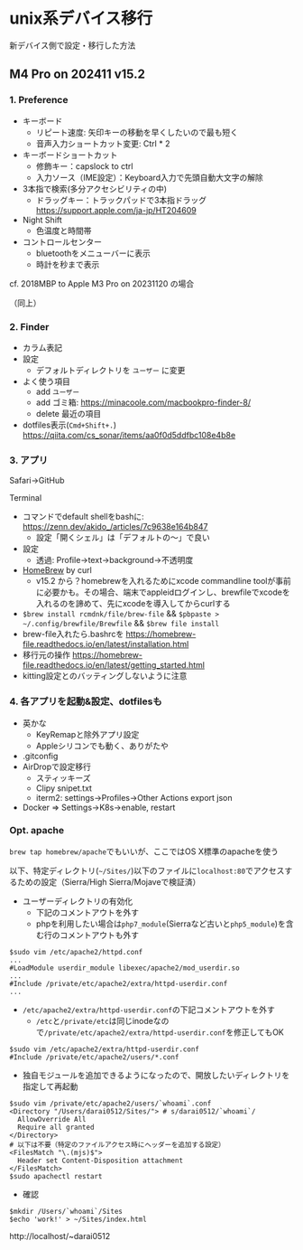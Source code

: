 # unix系デバイス移行
新デバイス側で設定・移行した方法

## M4 Pro on 202411 v15.2
### 1. Preference

- キーボード
  - リピート速度: 矢印キーの移動を早くしたいので最も短く
  - 音声入力ショートカット変更: Ctrl * 2
- キーボードショートカット
  - 修飾キー：capslock to ctrl
  - 入力ソース（IME設定）：Keyboard入力で先頭自動大文字の解除
- 3本指で検索(多分アクセシビリティの中)
  - ドラッグキー：トラックパッドで3本指ドラッグ　https://support.apple.com/ja-jp/HT204609
- Night Shift
  - 色温度と時間帯
- コントロールセンター
  - bluetoothをメニューバーに表示
  - 時計を秒まで表示

cf. 2018MBP to Apple M3 Pro on 20231120 の場合

（同上）

### 2. Finder

- カラム表記
- 設定
  - デフォルトディレクトリを `ユーザー` に変更
- よく使う項目
  - add `ユーザー`
  - add ゴミ箱: https://minacoole.com/macbookpro-finder-8/
  - delete 最近の項目
- dotfiles表示(`Cmd+Shift+.`)　https://qiita.com/cs_sonar/items/aa0f0d5ddfbc108e4b8e

### 3. アプリ

Safari->GitHub

Terminal

- コマンドでdefault shellをbashに: https://zenn.dev/akido_/articles/7c9638e164b847
  - 設定「開くシェル」は「デフォルトの〜」で良い
- 設定
  - 透過: Profile->text->background->不透明度
- [HomeBrew](https://brew.sh/) by curl
  - v15.2 から？homebrewを入れるためにxcode commandline toolが事前に必要かも。その場合、端末でappleidログインし、brewfileでxcodeを入れるのを諦めて、先にxcodeを導入してからcurlする
- `$brew install rcmdnk/file/brew-file` && `$pbpaste > ~/.config/brewfile/Brewfile` && `$brew file install`
- brew-file入れたら.bashrcを https://homebrew-file.readthedocs.io/en/latest/installation.html
- 移行元の操作 https://homebrew-file.readthedocs.io/en/latest/getting_started.html
- kitting設定とのバッティングしないように注意

### 4. 各アプリを起動&設定、dotfilesも

- 英かな
  - KeyRemapと除外アプリ設定
  - Appleシリコンでも動く、ありがたや
- .gitconfig
- AirDropで設定移行
  - スティッキーズ
  - Clipy snipet.txt
  - iterm2: settings->Profiles->Other Actions export json
- Docker => Settings->K8s->enable, restart

### Opt. apache

`brew tap homebrew/apache`でもいいが、ここではOS X標準のapacheを使う

以下、特定ディレクトリ(`~/Sites/`)以下のファイルに`localhost:80`でアクセスするための設定（Sierra/High Sierra/Mojaveで検証済）

- ユーザーディレクトリの有効化
  - 下記のコメントアウトを外す
  - phpを利用したい場合は`php7_module`(Sierraなど古いと`php5_module`)を含む行のコメントアウトも外す

```
$sudo vim /etc/apache2/httpd.conf
...
#LoadModule userdir_module libexec/apache2/mod_userdir.so
...
#Include /private/etc/apache2/extra/httpd-userdir.conf
...
```

- `/etc/apache2/extra/httpd-userdir.conf`の下記コメントアウトを外す
  - `/etc`と`/private/etc`は同じinodeなので`/private/etc/apache2/extra/httpd-userdir.conf`を修正してもOK

```
$sudo vim /etc/apache2/extra/httpd-userdir.conf
#Include /private/etc/apache2/users/*.conf
```

- 独自モジュールを追加できるようになったので、開放したいディレクトリを指定して再起動

```
$sudo vim /private/etc/apache2/users/`whoami`.conf
<Directory "/Users/darai0512/Sites/"> # s/darai0512/`whoami`/
  AllowOverride All
  Require all granted
</Directory>
# 以下は不要（特定のファイルアクセス時にヘッダーを追加する設定）
<FilesMatch "\.(mjs)$">
  Header set Content-Disposition attachment
</FilesMatch>
$sudo apachectl restart
```

- 確認

```
$mkdir /Users/`whoami`/Sites
$echo 'work!' > ~/Sites/index.html
```

http://localhost/~darai0512
